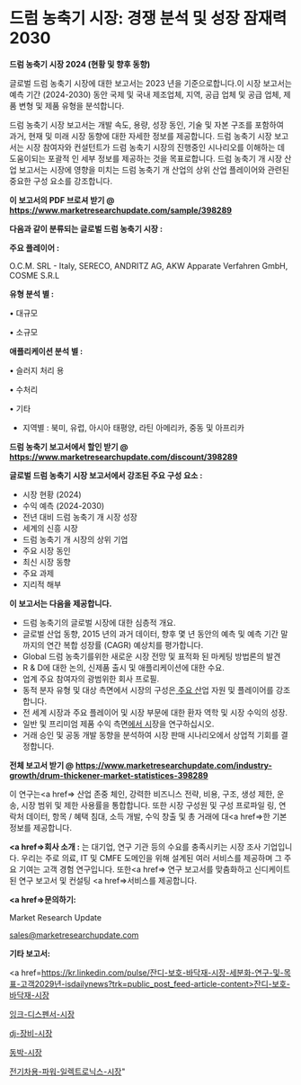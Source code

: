 # 드럼 농축기 시장: 경쟁 분석 및 성장 잠재력 2030

<strong>드럼 농축기 시장 2024 (현황 및 향후 동향)</strong>

글로벌 드럼 농축기 시장에 대한 보고서는 2023 년을 기준으로합니다.이 시장 보고서는 예측 기간 (2024-2030) 동안 국제 및 국내 제조업체, 지역, 공급 업체 및 공급 업체, 제품 변형 및 제품 유형을 분석합니다.

드럼 농축기 시장 보고서는 개발 속도, 용량, 성장 동인, 기술 및 자본 구조를 포함하여 과거, 현재 및 미래 시장 동향에 대한 자세한 정보를 제공합니다. 드럼 농축기 시장 보고서는 시장 참여자와 컨설턴트가 드럼 농축기 시장의 진행중인 시나리오를 이해하는 데 도움이되는 포괄적 인 세부 정보를 제공하는 것을 목표로합니다. 드럼 농축기 개 시장 산업 보고서는 시장에 영향을 미치는 드럼 농축기 개 산업의 상위 산업 플레이어와 관련된 중요한 구성 요소를 강조합니다.



<strong>이 보고서의 PDF 브로셔 받기 @ <a href=https://www.marketresearchupdate.com/sample/398289>https://www.marketresearchupdate.com/sample/398289</a></strong>



<strong>다음과 같이 분류되는 글로벌 드럼 농축기 시장 :</strong>



<strong>주요 플레이어 :</strong>

O.C.M. SRL - Italy, SERECO, ANDRITZ AG, AKW Apparate Verfahren GmbH, COSME S.R.L



<strong>유형 분석 별 :</strong>

• 대규모

• 소규모



<strong>애플리케이션 분석 별 :</strong>

• 슬러지 처리 용

• 수처리

• 기타

<ul>
  <li>지역별 : 북미, 유럽, 아시아 태평양, 라틴 아메리카, 중동 및 아프리카</li>
</ul>


<strong>드럼 농축기 보고서에서 할인 받기 @ <a href=https://www.marketresearchupdate.com/discount/398289>https://www.marketresearchupdate.com/discount/398289</a></strong>



<strong>글로벌 드럼 농축기 시장 보고서에서 강조된 주요 구성 요소 :</strong>
<ul>
  <li>시장 현황 (2024)</li>
  <li>수익 예측 (2024-2030)</li>
  <li>전년 대비 드럼 농축기 개 시장 성장</li>
  <li>세계의 신흥 시장</li>
  <li>드럼 농축기 개 시장의 상위 기업</li>
  <li>주요 시장 동인</li>
  <li>최신 시장 동향</li>
  <li>주요 과제</li>
  <li>지리적 해부</li>
</ul>


<strong>이 보고서는 다음을 제공합니다.</strong>
<ul>
  <li>드럼 농축기의 글로벌 시장에 대한 심층적 개요.</li>
  <li>글로벌 산업 동향, 2015 년의 과거 데이터, 향후 몇 년 동안의 예측 및 예측 기간 말까지의 연간 복합 성장률 (CAGR) 예상치를 평가합니다.</li>
  <li>Global 드럼 농축기를위한 새로운 시장 전망 및 표적화 된 마케팅 방법론의 발견</li>
  <li>R &amp; D에 대한 논의, 신제품 출시 및 애플리케이션에 대한 수요.</li>
  <li>업계 주요 참여자의 광범위한 회사 프로필.</li>
  <li>동적 분자 유형 및 대상 측면에서 시장의 구성은<a href=> 주요 산</a>업 자원 및 플레이어를 강조합니다.</li>
  <li>전 세계 시장과 주요 플레이어 및 시장 부문에 대한 환자 역학 및 시장 수익의 성장.</li>
  <li>일반 및 프리미엄 제품 수익 측면<a href=>에서 시</a>장을 연구하십시오.</li>
  <li>거래 승인 및 공동 개발 동향을 분석하여 시장 판매 시나리오에서 상업적 기회를 결정합니다.</li>
</ul>



<strong>전체 보고서 받기 @ <a href=https://www.marketresearchupdate.com/industry-growth/drum-thickener-market-statistices-398289>https://www.marketresearchupdate.com/industry-growth/drum-thickener-market-statistices-398289</a></strong>

이 연구는<a href=> 산업 존중</a> 체인, 강력한 비즈니스 전략, 비용, 구조, 생성 제한, 운송, 시장 범위 및 제한 사용률을 통합합니다. 또한 시장 구성원 및 구성 프로파일 링, 연락처 데이터, 항목 / 혜택 침대, 소득 개발, 수익 창출 및 총 거래에 대<a href=>한 기본 </a>정보를 제공합니다.



<strong><a href=>회사 소</a>개 :</strong>
는 대기업, 연구 기관 등의 수요를 충족시키는 시장 조사 기업입니다. 우리는 주로 의료, IT 및 CMFE 도메인을 위해 설계된 여러 서비스를 제공하며 그 주요 기여는 고객 경험 연구입니다. 또한<a href=> 연구 보</a>고서를 맞춤화하고 신디케이트 된 연구 보고서 및 컨설팅 <a href=>서비스</a>를 제공합니다.



<strong><a href=>문의하기:</a></strong>

Market Research Update

sales@marketresearchupdate.com



<strong>기타 보고서:</strong>

<a href=https://kr.linkedin.com/pulse/잔디-보호-바닥재-시장-세분화-연구-및-목표-고객2029년-isdailynews?trk=public_post_feed-article-content>잔디-보호-바닥재-시장</a>

<a href=https://www.linkedin.com/pulse/잉크-디스펜서-시장-세분화-연구-및-목표-고객2029년-consumer-connection-chronicles-24-/>잉크-디스펜서-시장</a>

<a href=https://www.linkedin.com/pulse/dj-장비-시장-세분화-연구-및-목표-고객2029년-trendsetters-talk-360-analysis-38xtf/>dj-장비-시장</a>

<a href=https://www.linkedin.com/pulse/동박-시장-진입-전략-및-위험-평가2029년-consumer-connection-chronicles-24--h6ecf/>동박-시장</a>

<a href=https://www.linkedin.com/pulse/전기차용-파워-일렉트로닉스-시장-진입-전략-및-위험-평가2030년-market-matrix-musings-analysis-nrpdc/>전기차용-파워-일렉트로닉스-시장</a>"
